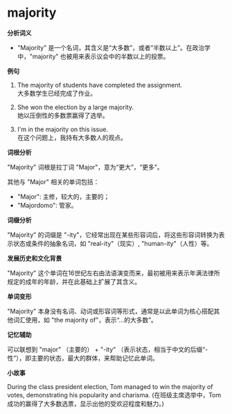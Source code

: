 # majority

**分析词义**

  

*   "Majority" 是一个名词，其含义是“大多数”，或者“半数以上”。在政治学中，"majority" 也被用来表示议会中的半数以上的投票。

  

**例句**

  

1.  The majority of students have completed the assignment.  
    大多数学生已经完成了作业。
    
      
    
2.  She won the election by a large majority.  
    她以压倒性的多数票赢得了选举。
    
      
    
3.  I'm in the majority on this issue.  
    在这个问题上，我持有大多数人的观点。
    
      
    

  

**词根分析**

  

"Majority" 词根是拉丁词 "Major"，意为“更大”，“更多”。

  

其他与 "Major" 相关的单词包括：

  

*   "Major": 主修，较大的，主要的；
*   "Majordomo": 管家。

  

**词缀分析**

  

"Majority" 的词缀是 "-ity"，它经常出现在某些形容词后，将这些形容词转换为表示状态或条件的抽象名词，如 "real-ity"（现实）, "human-ity"（人性）等。

  

**发展历史和文化背景**

  

"Majority" 这个单词在16世纪左右由法语演变而来，最初被用来表示年满法律所规定的成年的年龄，并在此基础上扩展了其含义。

  

**单词变形**

  

"Majority" 本身没有名词、动词或形容词等形式，通常是以此单词为核心搭配其他词汇使用，如 "the majority of"，表示“...的大多数”。

  

**记忆辅助**

  

可以联想到 "major" （主要的） + "-ity" （表示状态，相当于中文的后缀“-性”），即主要的状态，最大的群体，来帮助记忆此单词。

  

**小故事**

  

During the class president election, Tom managed to win the majority of votes, demonstrating his popularity and charisma. (在班级主席选举中，Tom成功的赢得了大多数选票，显示出他的受欢迎程度和魅力。)
